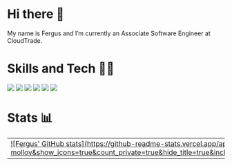 # Hi there 👋
My name is Fergus and I’m currently an Associate Software Engineer at CloudTrade.

# Skills and Tech 🧑‍💻
<img src="https://img.shields.io/static/v1?label=OS&message=Linux&color=79ff96"/> <img src="https://img.shields.io/static/v1?label=Editor&message=vim&color=79ff96"/>  <img src="https://img.shields.io/static/v1?label=Language&message=C#&color=79ff96"/> <img src="https://img.shields.io/static/v1?label=Language&message=Rust&color=79ff96"/> <img src="https://img.shields.io/static/v1?label=Language&message=Javascript&color=79ff96"/> <img src="https://img.shields.io/static/v1?label=Tool&message=Git&color=79ff96"/>

# Stats 📊
<table>
<tr>
<td>
<a href="https://github.com/anuraghazra/github-readme-stats">
  ![Fergus' GitHub stats](https://github-readme-stats.vercel.app/api?username=fergus-molloy&show_icons=true&count_private=true&hide_title=true&include_all_commits=true&hide=stars&theme=dark)
</a>
</td>
<td>
<a href="https://github.com/anuraghazra/convoychat">
  <img align="center" src="https://github-readme-stats.vercel.app/api/top-langs/?username=Fergus-Molloy&layout=compact&hide=vim%20script&theme=dark" />
</a>
</td>
</tr>
</table>
<!--
- 💬 Ask me about ...
- 📫 How to reach me: ...
- 😄 Pronouns: ...
- ⚡ Fun fact: ...
-->
